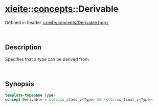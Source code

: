 # [xieite](../xieite.md)\:\:[concepts](../concepts.md)\:\:Derivable
Defined in header [<xieite/concepts/Derivable.hpp>](../../include/xieite/concepts/Derivable.hpp)

&nbsp;

## Description
Specifies that a type can be derived from.

&nbsp;

## Synopsis
```cpp
template<typename Type>
concept Derivable = std::is_class_v<Type> && !std::is_final_v<Type>;
```

